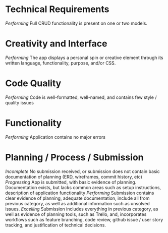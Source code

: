 # Technical Requirements

*Performing* 
Full CRUD functionality is present on one or two models.

# Creativity and Interface
*Performing*
The app displays a personal spin or creative element through its written language, functionality, purpose, and/or CSS.

# Code Quality

*Performing* 
Code is well-formatted, well-named, and contains few style / quality issues


# Functionality

*Performing* 
Application contains no major errors

# Planning / Process / Submission

*Incomplete* 
No submission received, or submission does not contain basic documentation of planning (ERD, wireframes, commit history, etc)
*Progressing* 
App is submitted, with basic evidence of planning. Documentation exists, but lacks common areas such as setup instructions, description of application functionality
*Performing* 
Submission contains clear evidence of planning, adequate documentation, include all from previous category, as well as additional information such as unsolved issues.
*Excelling* 
Submission includes everything in previous category, as well as evidence of planning tools, such as Trello, and, incorporates workflows such as feature branching, code review, github issue / user story tracking, and justification of technical decisions.
